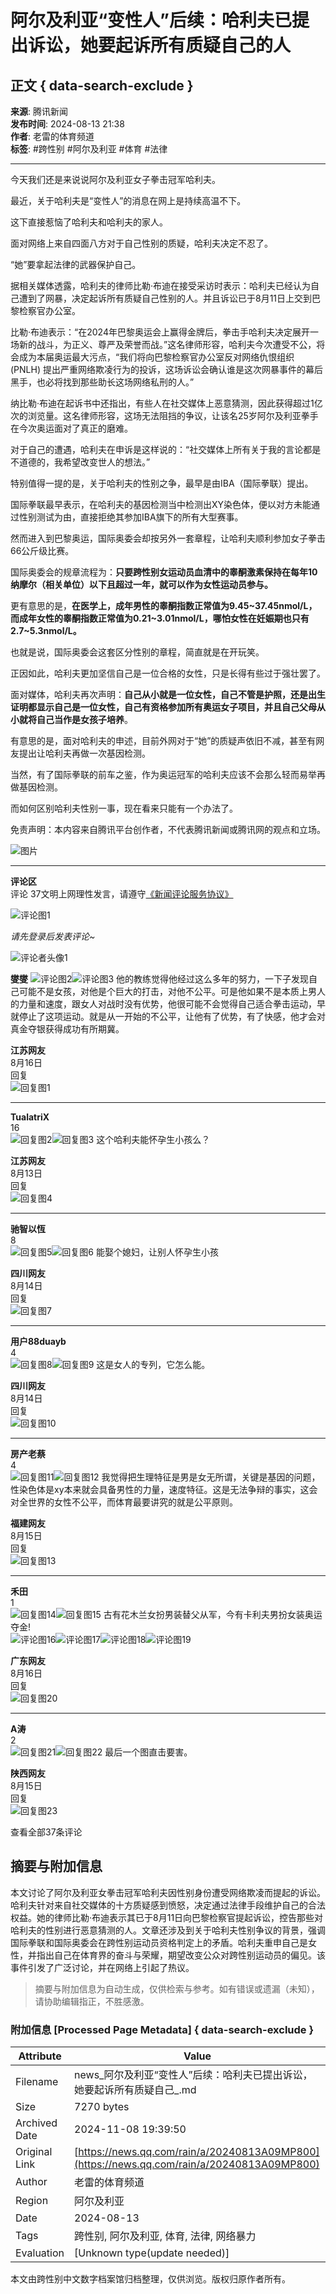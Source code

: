 # 阿尔及利亚“变性人”后续：哈利夫已提出诉讼，她要起诉所有质疑自己的人

## 正文 { data-search-exclude }


**来源**: 腾讯新闻  
**发布时间**: 2024-08-13 21:38  
**作者**: 老雷的体育频道  
**标签**: #跨性别 #阿尔及利亚 #体育 #法律

---

今天我们还是来说说阿尔及利亚女子拳击冠军哈利夫。

最近，关于哈利夫是“变性人”的消息在网上是持续高温不下。

这下直接惹恼了哈利夫和哈利夫的家人。

面对网络上来自四面八方对于自己性别的质疑，哈利夫决定不忍了。

“她”要拿起法律的武器保护自己。

据相关媒体透露，哈利夫的律师比勒·布迪在接受采访时表示：哈利夫已经认为自己遭到了网暴，决定起诉所有质疑自己性别的人。并且诉讼已于8月11日上交到巴黎检察官办公室。

比勒·布迪表示：“在2024年巴黎奥运会上赢得金牌后，拳击手哈利夫决定展开一场新的战斗，为正义、尊严及荣誉而战。”这名律师形容，哈利夫今次遭受不公，将会成为本届奥运最大污点，“我们将向巴黎检察官办公室反对网络仇恨组织 (PNLH) 提出严重网络欺凌行为的投诉，这场诉讼会确认谁是这次网暴事件的幕后黑手，也必将找到那些助长这场网络私刑的人。”

纳比勒·布迪在起诉书中还指出，有些人在社交媒体上恶意猜测，因此获得超过1亿次的浏览量。这名律师形容，这场无法阻挡的争议，让该名25岁阿尔及利亚拳手在今次奥运面对了真正的磨难。

对于自己的遭遇，哈利夫在申诉是这样说的：“社交媒体上所有关于我的言论都是不道德的，我希望改变世人的想法。”

特别值得一提的是，关于哈利夫的性别之争，最早是由IBA（国际拳联）提出。

国际拳联最早表示，在哈利夫的基因检测当中检测出XY染色体，便以对方未能通过性别测试为由，直接拒绝其参加IBA旗下的所有大型赛事。

然而进入到巴黎奥运，国际奥委会却按另外一套章程，让哈利夫顺利参加女子拳击66公斤级比赛。

国际奥委会的规章流程为：**只要跨性别女运动员血清中的睾酮激素保持在每年10纳摩尔（相关单位）以下且超过一年，就可以作为女性运动员参与。**

更有意思的是，**在医学上，成年男性的睾酮指数正常值为9.45~37.45nmol/L，而成年女性的睾酮指数正常值为0.21~3.01nmol/L，哪怕女性在妊娠期也只有2.7~5.3nmol/L。**

也就是说，国际奥委会这套区分性别的章程，简直就是在开玩笑。

正因如此，哈利夫更加坚信自己是一位合格的女性，只是长得有些过于强壮罢了。

面对媒体，哈利夫再次声明：**自己从小就是一位女性，自己不管是护照，还是出生证明都显示自己是一位女性，自己有资格参加所有奥运女子项目，并且自己父母从小就将自己当作是女孩子培养**。

有意思的是，面对哈利夫的申述，目前外网对于“她”的质疑声依旧不减，甚至有网友提出让哈利夫再做一次基因检测。

当然，有了国际拳联的前车之鉴，作为奥运冠军的哈利夫应该不会那么轻而易举再做基因检测。

而如何区别哈利夫性别一事，现在看来只能有一个办法了。

免责声明：本内容来自腾讯平台创作者，不代表腾讯新闻或腾讯网的观点和立场。

![图片](https://inews.gtimg.com/newsapp_bt/0/1012205723968_6694/0)

---

**评论区**  
评论 37文明上网理性发言，请遵守[《新闻评论服务协议》](https://new.qq.com/static/coralinfo.htm)

![评论图1](https://inews.gtimg.com/newsapp_ls/0/12597139796/0)

*请先登录后发表评论~*

![评论者头像1](https://thirdwx.qlogo.cn/mmopen/vi_32/Q0j4TwGTfTIv49HARne2UW50YYNcsU1FcK8mf4Bia9QPFia6cz6iaobbZBOl8t4K9ZsopeNtg9ljdiciaQMFLIOibppw/132)

**燮燮**
![评论图2](https://inews.gtimg.com/newsapp_bt/0/0624182404776_2508/0)![评论图3](https://inews.gtimg.com/newsapp_bt/0/0620195211979_1438/0)
他的教练觉得他经过这么多年的努力，一下子发现自己可能不是女孩，对他是个巨大的打击，对他不公平。可是他如果不是本质上男人的力量和速度，跟女人对战时没有优势，他很可能不会觉得自己适合拳击运动，早就停止了这项运动。就是从一开始的不公平，让他有了优势，有了快感，他才会对真金夺银获得成功有所期冀。

**江苏网友**  
8月16日  
回复  
![回复图1](https://inews.gtimg.com/newsapp_bt/0/0331175301626_8958/0)

---

**TualatriX**  
16  
![回复图2](https://inews.gtimg.com/newsapp_bt/0/0624182404776_2508/0)![回复图3](https://inews.gtimg.com/newsapp_bt/0/0620195211979_1438/0)
这个哈利夫能怀孕生小孩么？

**江苏网友**  
8月13日  
回复  
![回复图4](https://inews.gtimg.com/newsapp_bt/0/2Mv64gibPzeTJ1m5wia887ZA_1658358153475938437/76)

---

**驰智以恆**  
8  
![回复图5](https://inews.gtimg.com/newsapp_bt/0/0624182404776_2508/0)![回复图6](https://inews.gtimg.com/newsapp_bt/0/0620195211979_1438/0)
能娶个媳妇，让别人怀孕生小孩

**四川网友**  
8月14日  
回复  
![回复图7](https://inews.gtimg.com/newsapp_bt/0/0331175301626_8958/0)

---

**用户88duayb**  
4  
![回复图8](https://inews.gtimg.com/newsapp_bt/0/0624182404776_2508/0)![回复图9](https://inews.gtimg.com/newsapp_bt/0/0620195211979_1438/0)
这是女人的专列，它怎么能。

**四川网友**  
8月14日  
回复  
![回复图10](https://inews.gtimg.com/newsapp_bt/0/0331175301626_8958/0)

---

**房产老蔡**  
4  
![回复图11](https://inews.gtimg.com/newsapp_bt/0/0624182404776_2508/0)![回复图12](https://inews.gtimg.com/newsapp_bt/0/0620195211979_1438/0)
我觉得把生理特征是男是女无所谓，关键是基因的问题，性染色体是xy本来就会具备男性的力量，速度特征。这是无法争辩的事实，这会对全世界的女性不公平，而体育最要讲究的就是公平原则。

**福建网友**  
8月15日  
回复  
![回复图13](https://inews.gtimg.com/newsapp_bt/0/0331175301626_8958/0)

---

**禾田**  
1  
![回复图14](https://inews.gtimg.com/newsapp_bt/0/0624182404776_2508/0)![回复图15](https://inews.gtimg.com/newsapp_bt/0/0620195211979_1438/0)
古有花木兰女扮男装替父从军，今有卡利夫男扮女装奥运夺金!  
![评论图16](https://inews.gtimg.com/newsapp_bt/0/0109164745111_8889/0)![评论图17](https://inews.gtimg.com/newsapp_bt/0/0109164745111_8889/0)![评论图18](https://inews.gtimg.com/newsapp_bt/0/0109164746528_220/0)![评论图19](https://inews.gtimg.com/newsapp_bt/0/0109164746528_220/0)

**广东网友**  
8月16日  
回复  
![回复图20](https://inews.gtimg.com/newsapp_bt/0/1722853552775426562/0)

---

**A涛**  
2  
![回复图21](https://inews.gtimg.com/newsapp_bt/0/0624182404776_2508/0)![回复图22](https://inews.gtimg.com/newsapp_bt/0/0620195211979_1438/0)
最后一个图直击要害。

**陕西网友**  
8月15日  
回复  
![回复图23](https://inews.gtimg.com/newsapp_bt/0/0331175301626_8958/0)

查看全部37条评论

## 摘要与附加信息

<!-- tcd_abstract -->
本文讨论了阿尔及利亚女拳击冠军哈利夫因性别身份遭受网络欺凌而提起的诉讼。哈利夫针对来自社交媒体的十方质疑感到愤怒，决定通过法律手段维护自己的合法权益。她的律师比勒·布迪表示其已于8月11日向巴黎检察官提起诉讼，控告那些对哈利夫的性别进行恶意猜测的人。文章还涉及到关于哈利夫性别争议的背景，强调国际拳联和国际奥委会在跨性别运动员资格判定上的矛盾。哈利夫重申自己是女性，并指出自己在体育界的奋斗与荣耀，期望改变公众对跨性别运动员的偏见。该事件引发了广泛讨论，并在网络上引起了热议。
<!-- tcd_abstract_end -->

> 摘要与附加信息为自动生成，仅供检索与参考。如有错误或遗漏（未知），请协助编辑指正，不胜感激。

### 附加信息 [Processed Page Metadata] { data-search-exclude }

| Attribute       | Value                                  |
|-----------------|----------------------------------------|
| Filename        | news_阿尔及利亚“变性人”后续：哈利夫已提出诉讼，她要起诉所有质疑自己_.md                             |
| Size            | 7270 bytes                           |
| Archived Date   | 2024-11-08 19:39:50                             |
| Original Link   | [https://news.qq.com/rain/a/20240813A09MP800](https://news.qq.com/rain/a/20240813A09MP800)                       |
| Author          | 老雷的体育频道                               |
| Region          | 阿尔及利亚                               |
| Date            | 2024-08-13                                 |
| Tags            | 跨性别, 阿尔及利亚, 体育, 法律, 网络暴力                                 |
| Evaluation            | [Unknown type(update needed)]                                 |
<!-- tcd_table_end -->

本文由跨性别中文数字档案馆归档整理，仅供浏览。版权归原作者所有。
